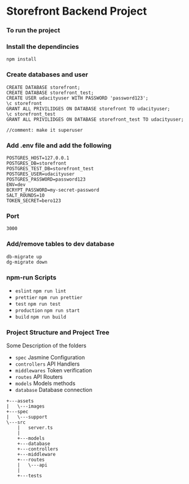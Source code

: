 # Storefront Backend Project
### To run the project

### Install the dependincies
```
npm install
```

### Create databases and user
```
CREATE DATABASE storefront;
CREATE DATABASE storefront_test;
CREATE USER udacityuser WITH PASSWORD 'password123';
\c storefront
GRANT ALL PRIVILIDGES ON DATABASE storefront TO udacityuser;
\c storefront_test
GRANT ALL PRIVILIDGES ON DATABASE storefront_test TO udacityuser;

//comment: make it superuser
```

### Add .env file and add the following
```
POSTGRES_HOST=127.0.0.1
POSTGRES_DB=storefront
POSTGRES_TEST_DB=storefront_test
POSTGRES_USER=udacityuser
POSTGRES_PASSWORD=password123
ENV=dev
BCRYPT_PASSWORD=my-secret-password
SALT_ROUNDS=10
TOKEN_SECRET=bero123
```

### Port
```
3000
```

### Add/remove tables to dev database
```
db-migrate up
dg-migrate down
```

### npm-run Scripts

- `eslint` `npm run lint`
- `prettier` `npm run prettier`
- `test` `npm run test`
- `production` `npm run start`
- `build` `npm run build`

### Project Structure and Project Tree

Some Description of the folders
- `spec` Jasmine Configuration
- `controllers` API Handlers
- `middlewares` Token verification
- `routes` API Routers
- `models` Models methods
- `database` Database connection

```
+---assets
|   \---images
+---spec
|   \---support    
\---src
    |   server.ts
    |
    +---models
    +---database
    +---controllers    
    +---middleware
    +---routes
    |   \---api
    |           
    +---tests                
  ```
  
